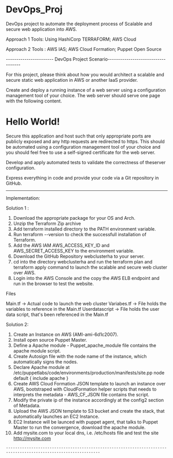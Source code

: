 # DevOps_Proj
DevOps project to automate the deployment process of Scalable and secure web application into AWS.

Approach 1 Tools: Using HashiCorp TERRAFORM; AWS Cloud

Approach 2 Tools : AWS IAS; AWS Cloud Formation; Puppet Open Source

----------------------- DevOps Project Scenario-----------------------------------

For this project, please think about how you would architect a scalable and secure static web application in AWS or another IaaS provider.

Create and deploy a running instance of a web server using a configuration management tool of your choice. The web server should serve one page with the following content.

<html>

<head>

<title>Hello World</title>

</head>

<body>

<h1>Hello World!</h1>

</body>

</html>

Secure this application and host such that only appropriate ports are publicly exposed and any http requests are redirected to https. This should be automated using a configuration management tool of your choice and you should feel free to use a self-signed certificate for the web server.

Develop and apply automated tests to validate the correctness of theserver configuration.

Express everything in code and provide your code via a Git repository in GitHub.


---------------------------------------------------------------------------------------------------------------
Implementation:

Solution 1 :

1. Download the appropriate package for your OS and Arch.
2. Unzip the Terraform Zip archive
3. Add terraform installed directory to the PATH environment variable.
4. Run terraform --version to check the successfull installation of Terraform.
5. Add the AWS IAM AWS_ACCESS_KEY_ID and AWS_SECRET_ACCESS_KEY to the environment variable.
6. Download the GitHub Repository webclusterha to your server.
7. cd into the directory webclusterha and run the terraform plan and terraform apply command to launch the scalable and secure web cluster over AWS.
8. Login into the AWS Console and the copy the AWS ELB endpoint and run in the browser to test the website.

Files

Main.tf -> Actual code to launch the web cluster
Variabes.tf -> File holds the variables to reference in the Main.tf
Userdatascript -> File holds the user data script, that's been referenced in the Main.tf


Solution 2:

1. Create an Instance on AWS (AMI-ami-6d1c2007).
2. Install open source Puppet Master.
3. Define a Apache module - Puppet_apache_module file contains the apache module script.
4. Create Autosign file with the node name of the instance, which automatically signs the nodes.
5. Declare Apache module at /etc/puppetlabs/code/environments/production/manifests/site.pp
node default {
	include apache
}
6. Create AWS Cloud Formation JSON template to launch an instance over AWS, bootstraped with CloudFormation helper scripts that needs to interprets the metadata - AWS_CF_JSON file contains the script.
7. Modify the private ip of the instance accordingly at the config2 section of Metadata.
7. Upload the AWS JSON template to S3 bucket and create the stack, that automatically launches an EC2 Instance.
8. EC2 Instance will be launced with puppet agent, that talks to Puppet Master to run the convergence, download the apache module.
9. Add mysite.com to your local dns, i.e. /etc/hosts file and test the site http://mysite.com

~~~~~~~~~~~~~~END~~~~~~~~~~~~~~~~~~~~~~
---------------------------------------------------------------------------------------------------------------

